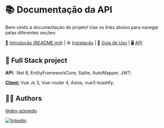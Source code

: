 ﻿# 📚 Documentação da API

Bem-vindo à documentação do projeto! Use os links abaixo para navegar pelas diferentes seções:

🏁 [Introdução (README.md)](../README.md)  | ⚙️ [Instalação](INSTALL.md) | 📓 [Guia de Uso](USAGE.md) | 🖥️ [API](API.md)

## 🔋 Full Stack project

**API:** .Net 8, EntityFrameworkCore, Sqlite, AutoMapper, JWT;

[**Client:**](https://github.com/dev-azevedo/FrontSalesCrud) Vue Js 3, Vue-router 4, Axios, vue3-toastify;


## ✌🏼 Authors

[@dev-azevedo](https://github.com/dev-azevedo)

[![linkedin](https://img.shields.io/badge/linkedin-0A66C2?style=for-the-badge&logo=linkedin&logoColor=white)](https://www.linkedin.com/in/dev-azevedo/)